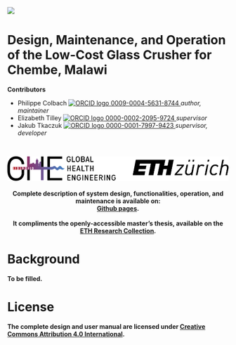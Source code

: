 <!-- badges: start -->
[![](https://img.shields.io/badge/License-CC_BY_4.0-lightgrey.svg)](https://creativecommons.org/licenses/by/4.0/)
<!-- badges: end -->

<h1> Design, Maintenance, and Operation of the Low-Cost Glass Crusher for Chembe, Malawi </h1>

<b>Contributors</b>  
- Philippe Colbach <a href="https://orcid.org/0009-0004-5631-8744">
<img alt="ORCID logo" src="https://info.orcid.org/wp-content/uploads/2019/11/orcid_16x16.png" width="16" height="16" /> 0009-0004-5631-8744
</a> *author, maintainer*  
- Elizabeth Tilley <a href="https://orcid.org/0000-0002-2095-9724">
<img alt="ORCID logo" src="https://info.orcid.org/wp-content/uploads/2019/11/orcid_16x16.png" width="16" height="16" /> 0000-0002-2095-9724
</a> *supervisor*  
- Jakub Tkaczuk <a href="https://orcid.org/0000-0001-7997-9423">
<img alt="ORCID logo" src="https://info.orcid.org/wp-content/uploads/2019/11/orcid_16x16.png" width="16" height="16" /> 0000-0001-7997-9423
</a> *supervisor, developer*  

<br>
<p align="middle"> 
<img src="img/ETH_GHE_logo.svg" width=600>
<br><br>
<b><b>Complete description of system design, functionalities, operation, and maintenance is available on:<br \>
<a href="https://global-health-engineering.github.io/glass-crusher-design/">Github pages</a>.
</b>
<br><br>
It compliments the openly-accessible master’s thesis, available on the<br \>  
<a href="TO_BE_FILLED">ETH Research Collection</a>.
</p>

# Background

To be filled.

# License

The complete design and user manual are licensed under [Creative Commons Attribution 4.0 International](https://github.com/Global-Health-Engineering/glass-crusher-design/blob/main/LICENSE.md).